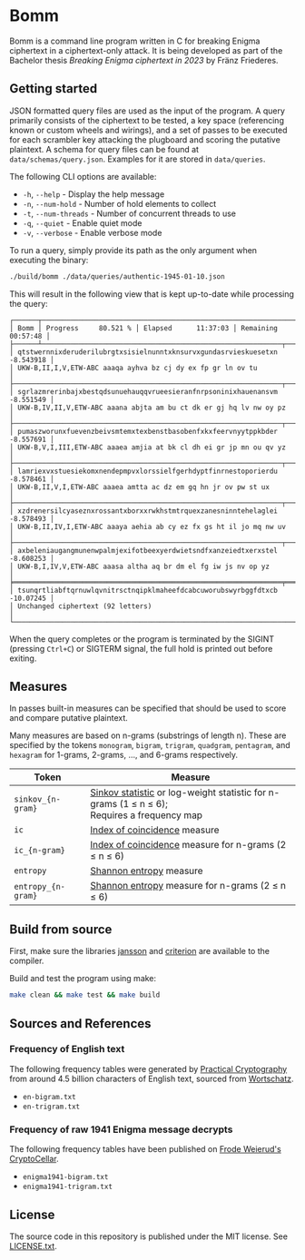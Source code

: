 
# Bomm

Bomm is a command line program written in C for breaking Enigma ciphertext in a ciphertext-only attack. It is being developed as part of the Bachelor thesis *Breaking Enigma ciphertext in 2023* by Fränz Friederes.

## Getting started

JSON formatted query files are used as the input of the program. A query primarily consists of the ciphertext to be tested, a key space (referencing known or custom wheels and wirings), and a set of passes to be executed for each scrambler key attacking the plugboard and scoring the putative plaintext. A schema for query files can be found at `data/schemas/query.json`. Examples for it are stored in `data/queries`.

The following CLI options are available:

- `-h`, `--help` - Display the help message
- `-n`, `--num-hold` - Number of hold elements to collect
- `-t`, `--num-threads` - Number of concurrent threads to use
- `-q`, `--quiet` - Enable quiet mode
- `-v`, `--verbose` - Enable verbose mode

To run a query, simply provide its path as the only argument when executing the binary:

```bash
./build/bomm ./data/queries/authentic-1945-01-10.json
```

This will result in the following view that is kept up-to-date while processing the query:

```
┌──────┬───────────────────────────────────────────────────────────────────────┐
│ Bomm │ Progress     80.521 % │ Elapsed      11:37:03 │ Remaining    00:57:48 │
├──────┴───────────────────────────────────────────────────────────┬───────────┤
│ qtstwernnixderuderilubrgtxsisielnunntxknsurvxgundasrvieskuesetxn   -8.543918 │
│ UKW-B,II,I,V,ETW-ABC aaaqa ayhva bz cj dy ex fp gr ln ov tu                  │
├──────────────────────────────────────────────────────────────────┬───────────┤
│ sgrlazmrerinbajxbestqdsunuehauqqvrueesieranfnrpsoninixhauenansvm   -8.551549 │
│ UKW-B,IV,II,V,ETW-ABC aaana abjta am bu ct dk er gj hq lv nw oy pz           │
├──────────────────────────────────────────────────────────────────┬───────────┤
│ pumaszworunxfuevenzbeivsmtemxtexbenstbasobenfxkxfeervnyytppkbder   -8.557691 │
│ UKW-B,V,I,III,ETW-ABC aaaea amjia at bk cl dh ei gr jp mn ou qv yz           │
├──────────────────────────────────────────────────────────────────┬───────────┤
│ lamriexvxstuesiekomxnendepmpvxlorssielfgerhdyptfinrnestoporierdu   -8.578461 │
│ UKW-B,II,V,I,ETW-ABC aaaea amtta ac dz em gq hn jr ov pw st ux               │
├──────────────────────────────────────────────────────────────────┬───────────┤
│ xzdrenersilcyaseznxrossantxborxxrwkhstmtrquexzanesninntehelaglei   -8.578493 │
│ UKW-B,II,IV,I,ETW-ABC aaaya aehia ab cy ez fx gs ht il jo mq nw uv           │
├──────────────────────────────────────────────────────────────────┬───────────┤
│ axbeleniaugangmunenwpalmjexifotbeexyerdwietsndfxanzeiedtxerxstel   -8.608253 │
│ UKW-B,I,IV,V,ETW-ABC aaasa altha aq br dm el fg iw js nv op yz               │
╞══════════════════════════════════════════════════════════════════╤═══════════╡
│ tsunqrtliabftqrnuwlqvnitrsctnqipklmaheefdcabcuworubswyrbggfdtxcb   -10.07245 │
│ Unchanged ciphertext (92 letters)                                            │
└──────────────────────────────────────────────────────────────────────────────┘
```

When the query completes or the program is terminated by the SIGINT  (pressing `Ctrl+C`) or SIGTERM signal, the full hold is printed out before exiting.

## Measures

In passes built-in measures can be specified that should be used to score and compare putative plaintext.

Many measures are based on n-grams (substrings of length n). These are specified by the tokens `monogram`, `bigram`, `trigram`, `quadgram`, `pentagram`, and `hexagram` for 1-grams, 2-grams, …, and 6-grams respectively.

Token | Measure
----- | -------
`sinkov_{n-gram}` | [Sinkov statistic](https://en.wikipedia.org/wiki/Sinkov_statistic) or log-weight statistic for n-grams (1 ≤ n ≤ 6);<br> Requires a frequency map
`ic` | [Index of coincidence](https://en.wikipedia.org/wiki/Index_of_coincidence) measure
`ic_{n-gram}` | [Index of coincidence](https://en.wikipedia.org/wiki/Index_of_coincidence) measure for n-grams (2 ≤ n ≤ 6)
`entropy` | [Shannon entropy](https://en.wikipedia.org/wiki/Entropy_(information_theory)) measure
`entropy_{n-gram}` | [Shannon entropy](https://en.wikipedia.org/wiki/Entropy_(information_theory)) measure for n-grams (2 ≤ n ≤ 6)

## Build from source

First, make sure the libraries [jansson](https://github.com/akheron/jansson) and [criterion](https://github.com/Snaipe/Criterion) are available to the compiler.

Build and test the program using make:

```bash
make clean && make test && make build
```

## Sources and References

### Frequency of English text

The following frequency tables were generated by [Practical Cryptography](http://practicalcryptography.com/cryptanalysis/letter-frequencies-various-languages/english-letter-frequencies/) from around 4.5 billion characters of English text, sourced from [Wortschatz](https://wortschatz-leipzig.de/en).

- `en-bigram.txt`
- `en-trigram.txt`

### Frequency of raw 1941 Enigma message decrypts

The following frequency tables have been published on [Frode Weierud's CryptoCellar](https://cryptocellar.org/bgac/keyofE.html).

- `enigma1941-bigram.txt`
- `enigma1941-trigram.txt`

## License

The source code in this repository is published under the MIT license. See [LICENSE.txt](LICENSE.txt).
